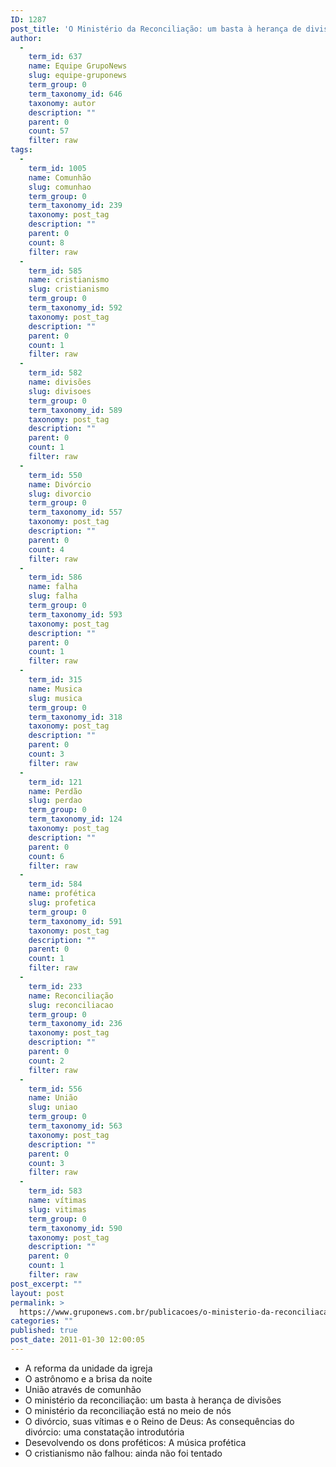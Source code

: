 ```yaml
---
ID: 1287
post_title: 'O Ministério da Reconciliação: um basta à herança de divisões'
author:
  - 
    term_id: 637
    name: Equipe GrupoNews
    slug: equipe-gruponews
    term_group: 0
    term_taxonomy_id: 646
    taxonomy: autor
    description: ""
    parent: 0
    count: 57
    filter: raw
tags:
  - 
    term_id: 1005
    name: Comunhão
    slug: comunhao
    term_group: 0
    term_taxonomy_id: 239
    taxonomy: post_tag
    description: ""
    parent: 0
    count: 8
    filter: raw
  - 
    term_id: 585
    name: cristianismo
    slug: cristianismo
    term_group: 0
    term_taxonomy_id: 592
    taxonomy: post_tag
    description: ""
    parent: 0
    count: 1
    filter: raw
  - 
    term_id: 582
    name: divisões
    slug: divisoes
    term_group: 0
    term_taxonomy_id: 589
    taxonomy: post_tag
    description: ""
    parent: 0
    count: 1
    filter: raw
  - 
    term_id: 550
    name: Divórcio
    slug: divorcio
    term_group: 0
    term_taxonomy_id: 557
    taxonomy: post_tag
    description: ""
    parent: 0
    count: 4
    filter: raw
  - 
    term_id: 586
    name: falha
    slug: falha
    term_group: 0
    term_taxonomy_id: 593
    taxonomy: post_tag
    description: ""
    parent: 0
    count: 1
    filter: raw
  - 
    term_id: 315
    name: Musica
    slug: musica
    term_group: 0
    term_taxonomy_id: 318
    taxonomy: post_tag
    description: ""
    parent: 0
    count: 3
    filter: raw
  - 
    term_id: 121
    name: Perdão
    slug: perdao
    term_group: 0
    term_taxonomy_id: 124
    taxonomy: post_tag
    description: ""
    parent: 0
    count: 6
    filter: raw
  - 
    term_id: 584
    name: profética
    slug: profetica
    term_group: 0
    term_taxonomy_id: 591
    taxonomy: post_tag
    description: ""
    parent: 0
    count: 1
    filter: raw
  - 
    term_id: 233
    name: Reconciliação
    slug: reconciliacao
    term_group: 0
    term_taxonomy_id: 236
    taxonomy: post_tag
    description: ""
    parent: 0
    count: 2
    filter: raw
  - 
    term_id: 556
    name: União
    slug: uniao
    term_group: 0
    term_taxonomy_id: 563
    taxonomy: post_tag
    description: ""
    parent: 0
    count: 3
    filter: raw
  - 
    term_id: 583
    name: vítimas
    slug: vitimas
    term_group: 0
    term_taxonomy_id: 590
    taxonomy: post_tag
    description: ""
    parent: 0
    count: 1
    filter: raw
post_excerpt: ""
layout: post
permalink: >
  https://www.gruponews.com.br/publicacoes/o-ministerio-da-reconciliacao-um-basta-a-heranca-de-divisoes
categories: ""
published: true
post_date: 2011-01-30 12:00:05
---
```

- A reforma da unidade da igreja
- O astrônomo e a brisa da noite
- União através de comunhão
- O ministério da reconciliação: um basta à herança de divisões
- O ministério da reconciliação está no meio de nós
- O divórcio, suas vítimas e o Reino de Deus: As consequências do divórcio: uma constatação introdutória
- Desevolvendo os dons proféticos: A música profética
- O cristianismo não falhou: ainda não foi tentado